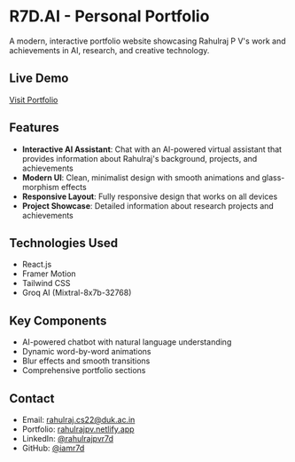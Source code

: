 # R7D.AI - Personal Portfolio

A modern, interactive portfolio website showcasing Rahulraj P V's work and achievements in AI, research, and creative technology.

## Live Demo
[Visit Portfolio](https://rahulrajpv.netlify.app/)

## Features

- **Interactive AI Assistant**: Chat with an AI-powered virtual assistant that provides information about Rahulraj's background, projects, and achievements
- **Modern UI**: Clean, minimalist design with smooth animations and glass-morphism effects
- **Responsive Layout**: Fully responsive design that works on all devices
- **Project Showcase**: Detailed information about research projects and achievements

## Technologies Used

- React.js
- Framer Motion
- Tailwind CSS
- Groq AI (Mixtral-8x7b-32768)

## Key Components

- AI-powered chatbot with natural language understanding
- Dynamic word-by-word animations
- Blur effects and smooth transitions
- Comprehensive portfolio sections

## Contact

- Email: rahulraj.cs22@duk.ac.in
- Portfolio: [rahulrajpv.netlify.app](https://rahulrajpv.netlify.app/)
- LinkedIn: [@rahulrajpvr7d](https://www.linkedin.com/in/rahulrajpvr7d/)
- GitHub: [@iamr7d](https://github.com/iamr7d)
